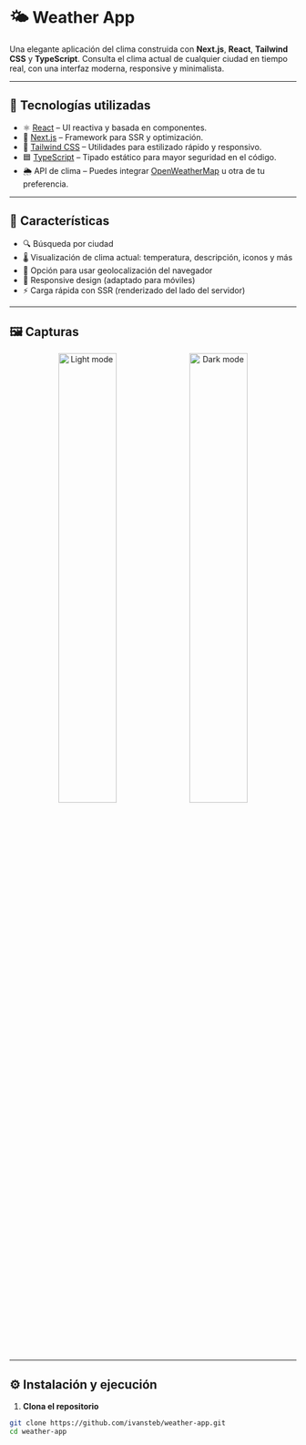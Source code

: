 # 🌤️ Weather App

Una elegante aplicación del clima construida con **Next.js**, **React**, **Tailwind CSS** y **TypeScript**. Consulta el clima actual de cualquier ciudad en tiempo real, con una interfaz moderna, responsive y minimalista.

---

## 🧰 Tecnologías utilizadas

- ⚛️ [React](https://reactjs.org/) – UI reactiva y basada en componentes.
- 🔼 [Next.js](https://nextjs.org/) – Framework para SSR y optimización.
- 🎨 [Tailwind CSS](https://tailwindcss.com/) – Utilidades para estilizado rápido y responsivo.
- 🟦 [TypeScript](https://www.typescriptlang.org/) – Tipado estático para mayor seguridad en el código.
- 🌦️ API de clima – Puedes integrar [OpenWeatherMap](https://openweathermap.org/api) u otra de tu preferencia.

---

## 🚀 Características

- 🔍 Búsqueda por ciudad
- 🌡️ Visualización de clima actual: temperatura, descripción, iconos y más
- 📍 Opción para usar geolocalización del navegador
- 📱 Responsive design (adaptado para móviles)
- ⚡ Carga rápida con SSR (renderizado del lado del servidor)

---

## 🖼️ Capturas

<p align="center">
  <img src="public/screenshot-light.png" alt="Light mode" width="45%"/>
  <img src="public/screenshot-dark.png" alt="Dark mode" width="45%"/>
</p>

---

## ⚙️ Instalación y ejecución

1. **Clona el repositorio**

```bash
git clone https://github.com/ivansteb/weather-app.git
cd weather-app
